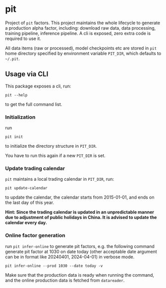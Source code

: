 # pit

Project of ``pit`` factors. This project maintains the whole lifecycle to generate a production alpha factor, including: download raw data, data processing, training pipeline, inference pipeline. A cli is exposed, zero extra code is required to use it.

All data items (raw or processed), model checkpoints etc are stored in ``pit`` home directory specified by environment variable `PIT_DIR`, which defaults to `~/.pit`.

## Usage via CLI

This package exposes a cli, run:

``
pit --help
``

to get the full command list.

### Initialization

run 

```pit init``` 

to initialize the directory structure in ``PIT_DIR``.

You have to run this again if a new ``PIT_DIR`` is set.

### Update trading calendar

``pit`` maintains a local trading calendar in ``PIT_DIR``, run:

```shell
pit update-calendar 
```

to update the calendar, the calendar starts from 2015-01-01, and ends on the last day of this year.

  **Hint: Since the trading calendar is updated in an unpredictable manner due to adjustment of public holidays in China. It is advised to update the calendar every day.**

### Online factor generation

run ``pit infer-online`` to generate pit factors, e.g. the following command generate pit factor at 1030 on date today (other acceptable date argument can be in format like 20240401, 2024-04-01) in verbose mode.

```shell
pit infer-online --prod 1030 --date today -v
```

Make sure that the production data is ready when running the command, and the online production data is fetched from ``datareader``.

